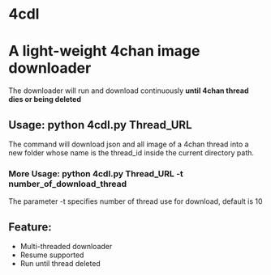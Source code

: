 # 4cdl
# A light-weight 4chan image downloader
The downloader will run and download continuously **until 4chan thread dies or being deleted**
## Usage: python 4cdl.py Thread_URL
The command will download json and all image of a 4chan thread into a new folder whose name is the thread_id inside the current directory path.
### More Usage: python 4cdl.py Thread_URL -t number_of_download_thread
The parameter -t specifies number of thread use for download, default is 10


## Feature:
* Multi-threaded downloader
* Resume supported
* Run until thread deleted
